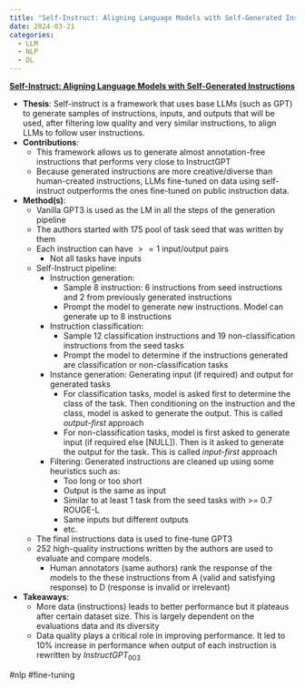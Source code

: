 ```yaml
---
title: "Self-Instruct: Aligning Language Models with Self-Generated Instructions"
date: 2024-03-21
categories:
  - LLM
  - NLP
  - DL
---
```


**[Self-Instruct: Aligning Language Models with Self-Generated Instructions](https://arxiv.org/abs/2212.10560)**

- **Thesis**: Self-instruct is a framework that uses base LLMs (such as GPT) to
  generate samples of instructions, inputs, and outputs that will be used,
  after filtering low quality and very similar instructions, to align LLMs to
  follow user instructions.
- **Contributions**:
  - This framework allows us to generate almost annotation-free instructions
    that performs very close to InstructGPT
  - Because generated instructions are more creative/diverse than human-created
    instructions, LLMs fine-tuned on data using self-instruct outperforms the
    ones fine-tuned on public instruction data.
- **Method(s)**:
  - Vanilla GPT3 is used as the LM in all the steps of the generation pipeline
  - The authors started with $175$ pool of task seed that was written by them
  - Each instruction can have $>= 1$ input/output pairs
    - Not all tasks have inputs
  - Self-Instruct pipeline:
    - Instruction generation:
      - Sample 8 instruction: 6 instructions from seed instructions and 2 from previously generated instructions
      - Prompt the model to generate new instructions. Model can generate up to 8 instructions
    - Instruction classification:
      - Sample 12 classification instructions and 19 non-classification instructions from the seed tasks
      - Prompt the model to determine if the instructions generated are classification or non-classification tasks
    - Instance generation: Generating input (if required) and output for generated tasks
      - For classification tasks, model is asked first to determine the class of the task.
        Then conditioning on the instruction and the class, model is asked to generate
        the output. This is called _output-first_ approach
      - For non-classification tasks, model is first asked to generate input
        (if required else [NULL]). Then is it asked to generate the output for
        the task. This is called _input-first_ approach
    - Filtering: Generated instructions are cleaned up using some heuristics such as:
      - Too long or too short
      - Output is the same as input
      - Similar to at least 1 task from the seed tasks with >= 0.7 ROUGE-L
      - Same inputs but different outputs
      - etc.
  - The final instructions data is used to fine-tune GPT3
  - 252 high-quality instructions written by the authors are used to evaluate and compare models.
    - Human annotators (same authors) rank the response of the models to the these instructions from A (valid and satisfying response) to D (response is invalid or irrelevant)
- **Takeaways**:
  - More data (instructions) leads to better performance but it plateaus after certain dataset size. This is largely dependent on the evaluations data and its diversity
  - Data quality plays a critical role in improving performance. It led to $10\%$ increase in performance when output of each instruction is rewritten by $InstructGPT_{003}$

#nlp #fine-tuning 
